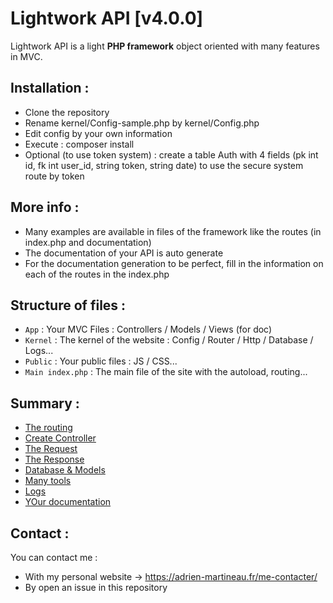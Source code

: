 # Lightwork API [v4.0.0]
Lightwork API is a light **PHP framework** object oriented with many features in MVC.

## Installation :
- Clone the repository
- Rename kernel/Config-sample.php by kernel/Config.php
- Edit config by your own information
- Execute : composer install
- Optional (to use token system) : create a table Auth with 4 fields (pk int id, fk int user_id, string token, string date)
to use the secure system route by token

## More info :
- Many examples are available in files of the framework like the routes (in index.php and documentation)
- The documentation of your API is auto generate
- For the documentation generation to be perfect, fill in the information on each of the routes in the index.php

## Structure of files :

- `App` : Your MVC Files : Controllers / Models / Views (for doc)
- `Kernel` : The kernel of the website : Config / Router / Http / Database / Logs...
- `Public` : Your public files : JS / CSS...
- `Main index.php` : The main file of the site with the autoload, routing...

## Summary :
- [The routing](https://github.com/WaZeR-Adrien/Lightwork-api/wiki/Routing)
- [Create Controller](https://github.com/WaZeR-Adrien/Lightwork-api/wiki/Controllers)
- [The Request](https://github.com/WaZeR-Adrien/Lightwork-api/wiki/Request)
- [The Response](https://github.com/WaZeR-Adrien/Lightwork-api/wiki/Response)
- [Database & Models](https://github.com/WaZeR-Adrien/Lightwork-api/wiki/Database-&-Models)
- [Many tools](https://github.com/WaZeR-Adrien/Lightwork-api/wiki/Tools)
- [Logs](https://github.com/WaZeR-Adrien/Lightwork-api/wiki/Logs)
- [YOur documentation](https://github.com/WaZeR-Adrien/Lightwork-api/wiki/Doc)

## Contact :
You can contact me :
- With my personal website -> https://adrien-martineau.fr/me-contacter/
- By open an issue in this repository
